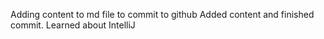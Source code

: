 Adding content to md file to commit to github
Added content and finished commit. Learned about IntelliJ